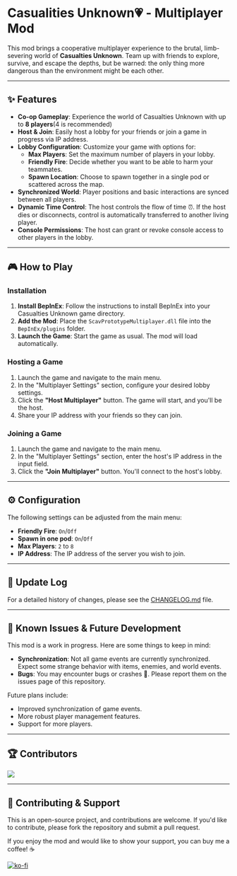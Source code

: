 # Casualities Unknown💗 - Multiplayer Mod 

This mod brings a cooperative multiplayer experience to the brutal, limb-severing world of **Casualties Unknown**. Team up with friends to explore, survive, and escape the depths, but be warned: the only thing more dangerous than the environment might be each other.

***
 
## ✨ Features

-   **Co-op Gameplay**: Experience the world of Casualties Unknown with up to **8 players**(4 is recommended)
-   **Host & Join**: Easily host a lobby for your friends or join a game in progress via IP address.
-   **Lobby Configuration**: Customize your game with options for:
    -   **Max Players**: Set the maximum number of players in your lobby.
    -   **Friendly Fire**: Decide whether you want to be able to harm your teammates.
    -   **Spawn Location**: Choose to spawn together in a single pod or scattered across the map.
-   **Synchronized World**: Player positions and basic interactions are synced between all players.
-   **Dynamic Time Control**: The host controls the flow of time ⏰. If the host dies or disconnects, control is automatically transferred to another living player.
-   **Console Permissions**: The host can grant or revoke console access to other players in the lobby.

***

## 🎮 How to Play

### Installation

1.  **Install BepInEx**: Follow the instructions to install BepInEx into your Casualties Unknown game directory.
2.  **Add the Mod**: Place the `ScavPrototypeMultiplayer.dll` file into the `BepInEx/plugins` folder.
3.  **Launch the Game**: Start the game as usual. The mod will load automatically.

### Hosting a Game

1.  Launch the game and navigate to the main menu.
2.  In the "Multiplayer Settings" section, configure your desired lobby settings.
3.  Click the **"Host Multiplayer"** button. The game will start, and you'll be the host.
4.  Share your IP address with your friends so they can join.

### Joining a Game

1.  Launch the game and navigate to the main menu.
2.  In the "Multiplayer Settings" section, enter the host's IP address in the input field.
3.  Click the **"Join Multiplayer"** button. You'll connect to the host's lobby.

***

## ⚙️ Configuration

The following settings can be adjusted from the main menu:

-   **Friendly Fire**: `On`/`Off`
-   **Spawn in one pod**: `On`/`Off`
-   **Max Players**: `2` to `8`
-   **IP Address**: The IP address of the server you wish to join.

***

## 📜 Update Log

For a detailed history of changes, please see the [CHANGELOG.md](CHANGELOG.md) file.

***

## 🚧 Known Issues & Future Development

This mod is a work in progress. Here are some things to keep in mind:

-   **Synchronization**: Not all game events are currently synchronized. Expect some strange behavior with items, enemies, and world events.
-   **Bugs**: You may encounter bugs or crashes 🐛. Please report them on the issues page of this repository.

Future plans include:

-   Improved synchronization of game events.
-   More robust player management features.
-   Support for more players.

***

## 🏆 Contributors

<a href="https://github.com/Russiankids/Casualities-Unknown-MultiplayerMod/graphs/contributors">
  <img src="https://contrib.rocks/image?repo=Russiankids/Casualities-Unknown-MultiplayerMod" />
</a>

***

## 🤝 Contributing & Support

This is an open-source project, and contributions are welcome. If you'd like to contribute, please fork the repository and submit a pull request.

If you enjoy the mod and would like to show your support, you can buy me a coffee! ☕

[![ko-fi](https://ko-fi.com/img/githubbutton_sm.svg)](https://ko-fi.com/C1C01MC1J6)
